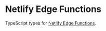 # Netlify Edge Functions

TypeScript types for
[Netlify Edge Functions](https://docs.netlify.com/edge-functions/api/).
